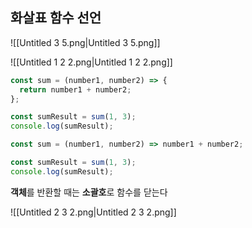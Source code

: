 ## 화살표 함수 선언

![[Untitled 3 5.png|Untitled 3 5.png]]

![[Untitled 1 2 2.png|Untitled 1 2 2.png]]

```JavaScript
const sum = (number1, number2) => {
  return number1 + number2;
};

const sumResult = sum(1, 3);
console.log(sumResult);
```

```JavaScript
const sum = (number1, number2) => number1 + number2;

const sumResult = sum(1, 3);
console.log(sumResult);
```

**객체**를 반환할 때는 **소괄호**로 함수를 닫는다

![[Untitled 2 3 2.png|Untitled 2 3 2.png]]
